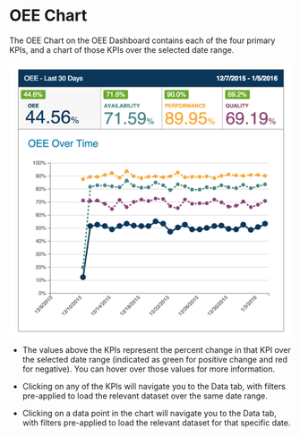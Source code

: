# OEE Chart

The OEE Chart on the OEE Dashboard contains each of the four primary KPIs, and a chart of those KPIs over the selected date range.

![](/assets/OEEChart7_24_16.png)

* The values above the KPIs represent the percent change in that KPI over the selected date range \(indicated as green for positive change and red for negative\). You can hover over those values for more information.

* Clicking on any of the KPIs will navigate you to the Data tab, with filters pre-applied to load the relevant dataset over the same date range.

* Clicking on a data point in the chart will navigate you to the Data tab, with filters pre-applied to load the relevant dataset for that specific date.


